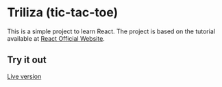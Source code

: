 # Triliza (tic-tac-toe)

This is a simple project to learn React. The project is based on the tutorial available at [React Official Website](https://react.dev/learn).

## Try it out

[Live version](https://sellisd.github.io/triliza/)